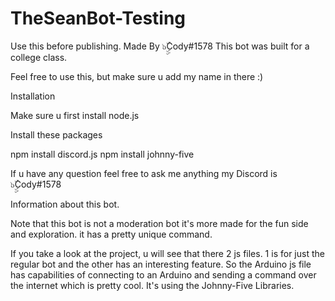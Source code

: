 # TheSeanBot-Testing
Use this before publishing.
Made By ๖ۣۣۜCody#1578
This bot was built for a college class. 

Feel free to use this, but make sure u add my name in there :)


Installation

Make sure u first install node.js

Install these packages 

npm install discord.js
npm install johnny-five

If u have any question feel free to ask me anything my Discord is ๖ۣۣۜCody#1578


Information about this bot.

Note that this bot is not a moderation bot it's more made for the fun side and exploration. it has a pretty unique command. 

If you take a look at the project, u will see that there 2 js files. 1 is for just the regular bot and the other has an interesting feature. So the Arduino js file has capabilities of connecting to an Arduino and sending a command over the internet which is pretty cool. It's using the Johnny-Five Libraries. 


